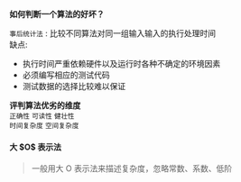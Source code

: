 

<div class="myWarning">

**如何判断一个算法的好坏？**

`事后统计法` : 比较不同算法对同一组输入输入的执行处理时间  
缺点: 
- 执行时间严重依赖硬件以及运行时各种不确定的环境因素
- 必须编写相应的测试代码
- 测试数据的选择比较难以保证

**评判算法优劣的维度**  
`正确性` `可读性` `健壮性`  
`时间复杂度` `空间复杂度`
</div>



<h4 class = 'auto-sort-sub1'> 大 $O$ 表示法 </h4>

> 一般用大 O 表示法来描述复杂度，忽略常数、系数、低阶



